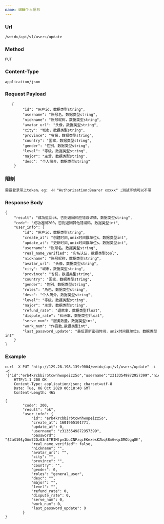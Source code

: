 ```yaml
---
name: 编辑个人信息
---
```

    
### Url
    /weidu/api/v1/users/update
    
### Method
    PUT

### Content-Type
    application/json    

### Request Payload
       
       {
        	"id": "用户id，数据类型string",
        	"username": "账号名，数据类型string",
        	"nickname": "账号昵称，数据类型string",
        	"avatar_url": "头像，数据类型string",
            "city": "城市，数据类型string",
        	"province": "省份，数据类型string",
        	"country": "国家，数据类型string",
        	"gender": "性别，数据类型string",
            "level": "等级，数据类型string",
            "major": "主营，数据类型string",
            "desc": "个人简介，数据类型string"
        }

### 限制
    需要登录带上token，eg: -H "Authorization:Bearer xxxxx" ;测试环境可以不带
    
### Response Body
    {
        "result": "成功返回ok，否则返回相应错误详情，数据类型string",
        "code": "成功返回200，否则返回其他错误码，数据类型int",
        "user_info": {
        	"id": "用户id，数据类型string",
        	"create_at": "创建时间,unix时间戳单位s，数据类型int",
        	"update_at": "更新时间,unix时间戳单位s，数据类型int",
        	"username": "账号名，数据类型string",
            "real_name_verified": "实名认证，数据类型bool",
        	"nickname": "账号昵称，数据类型string",
        	"avatar_url": "头像，数据类型string",
        	"city": "城市，数据类型string",
        	"province": "省份，数据类型string",
        	"country": "国家，数据类型string",
        	"gender": "性别，数据类型string",
            "roles": "角色，数据类型string",
            "desc": "个人简介，数据类型string",
            "level": "等级，数据类型string",
            "major": "主营，数据类型string",
            "refund_rate": "退款率，数据类型float",
            "dispute_rate": "纠纷率，数据类型float",
            "serve_num": "服务数量，数据类型int",
        	"work_num": "作品数,数据类型int",
            "last_password_update": "最后更新密码时间，unix时间戳单位s，数据类型int"
        }
    }
    

### Example
    curl -X PUT "http://129.28.198.139:9004/weidu/api/v1/users/update" -i -d '{"id":"erb4krcbbirbtcwnhwopeizz5o","username":"z3133549872957399","nickname":"","avatar_url":"","city":"","province":"","country":"","gender":0,"desc":"","major":""}' 
        HTTP/1.1 200 OK
        Content-Type: application/json; charset=utf-8
        Date: Tue, 06 Oct 2020 06:18:40 GMT
        Content-Length: 465

    {        
        	"code": 200,
        	"result": "ok",
        	"user_info": {
        		"id": "erb4krcbbirbtcwnhwopeizz5o",
        		"create_at": 1601965101771,
        		"update_at": 0,
        		"username": "z3133549872957399",
        		"password": "$2a$10$yGAm72GzG3nITRIMfpv3buCNPzqcEKexesKZbqSBm6wqcDMObgq8K",
        		"real_name_verified": false,
        		"nickname": "",
        		"avatar_url": "",
        		"city": "",
        		"province": "",
        		"country": "",
        		"gender": 0,
        		"roles": "general_user",
        		"desc": "",
        		"major": "",
        		"level": "",
        		"refund_rate": 0,
        		"dispute_rate": 0,
        		"serve_num": 0,
        		"work_num": 0,
        		"last_password_update": 0
        	}
    }        
